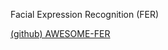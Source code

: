 Facial Expression Recognition (FER)

[(github) AWESOME-FER](https://github.com/EvelynFan/AWESOME-FER)
